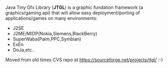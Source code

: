 Java Tiny Gfx Library (**JTGL**) is a graphic fundation framework (a graphics/gaming api) that will allow easy deployment/porting of applications/games on many environments: 

- J2SE
- J2ME/MIDP(Nokia,Siemens,BlackBerry)
- SuperWaba(Palm,PPC,Symbian)
- ExEn
- DoJa,etc..

Moved from old times CVS repo at https://sourceforge.net/projects/jtgl/ :-)
